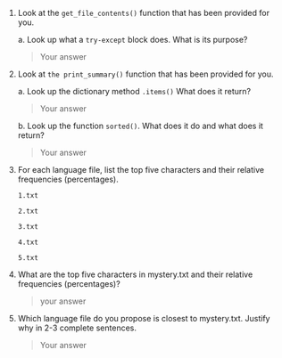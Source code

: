 1. Look at the `get_file_contents()` function that has been provided for you.

   a. Look up what a `try-except` block does. What is its purpose?
   > Your answer

2. Look at `the print_summary()` function that has been provided for you.

    a. Look up the dictionary method `.items()` What does it return?
    > Your answer

    b. Look up the function `sorted()`. What does it do and what does it return?
    > Your answer

3. For each language file, list the top five characters and their relative frequencies (percentages).

    `1.txt`


    `2.txt`


    `3.txt`


    `4.txt`


    `5.txt`


4. What are the top five characters in mystery.txt and their relative frequencies (percentages)?
    > your answer

5. Which language file do you propose is closest to mystery.txt. Justify why in 2-3 complete sentences.
    > Your answer